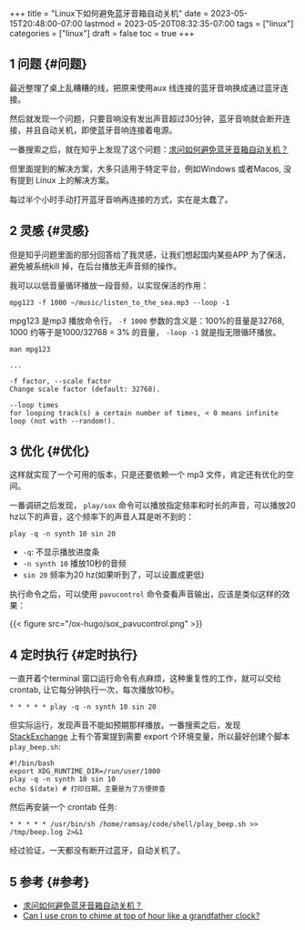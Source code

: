 +++
title = "Linux下如何避免蓝牙音箱自动关机"
date = 2023-05-15T20:48:00-07:00
lastmod = 2023-05-20T08:32:35-07:00
tags = ["linux"]
categories = ["linux"]
draft = false
toc = true
+++

## <span class="section-num">1</span> 问题 {#问题}

最近整理了桌上乱糟糟的线，把原来使用aux 线连接的蓝牙音响换成通过蓝牙连接。 <br/>

然后就发现一个问题，只要音响没有发出声音超过30分钟，蓝牙音响就会断开连接，并且自动关机，即使蓝牙音响连接着电源。 <br/>

一番搜索之后，就在知乎上发现了这个问题：[求问如何避免蓝牙音箱自动关机？](https://www.zhihu.com/question/41682642) <br/>

但里面提到的解决方案，大多只适用于特定平台，例如Windows 或者Macos, 没有提到 Linux 上的解决方案。 <br/>

每过半个小时手动打开蓝牙音响再连接的方式，实在是太蠢了。 <br/>


## <span class="section-num">2</span> 灵感 {#灵感}

但是知乎问题里面的部分回答给了我灵感，让我们想起国内某些APP 为了保活，避免被系统kill 掉，在后台播放无声音频的操作。 <br/>

我可以以低音量循环播放一段音频，以实现保活的作用： <br/>

```shell
mpg123 -f 1000 ~/music/listen_to_the_sea.mp3 --loop -1
```

mpg123 是mp3 播放命令行， `-f 1000` 参数的含义是：100%的音量是32768, 1000 约等于是1000/32768 = 3% 的音量， `-loop -1` 就是指无限循环播放。 <br/>

```shell
man mpg123

...

-f factor, --scale factor
Change scale factor (default: 32768).

--loop times
for looping track(s) a certain number of times, < 0 means infinite loop (not with --random!).
```


## <span class="section-num">3</span> 优化 {#优化}

这样就实现了一个可用的版本，只是还要依赖一个 mp3 文件，肯定还有优化的空间。 <br/>

一番调研之后发现， `play/sox` 命令可以播放指定频率和时长的声音，可以播放20 hz以下的声音，这个频率下的声音人耳是听不到的： <br/>

```shell
play -q -n synth 10 sin 20
```

-   `-q`: 不显示播放进度条 <br/>
-   `-n synth 10` 播放10秒的音频 <br/>
-   `sin 20` 频率为20 hz(如果听到了，可以设置成更低) <br/>

执行命令之后，可以使用 `pavucontrol` 命令查看声音输出，应该是类似这样的效果： <br/>

{{< figure src="/ox-hugo/sox_pavucontrol.png" >}} <br/>


## <span class="section-num">4</span> 定时执行 {#定时执行}

一直开着个terminal 窗口运行命令有点麻烦，这种重复性的工作，就可以交给 crontab, 让它每分钟执行一次，每次播放10秒。 <br/>

```shell
* * * * * play -q -n synth 10 sin 20
```

但实际运行，发现声音不能如预期那样播放。一番搜索之后，发现 [StackExchange](https://askubuntu.com/questions/832072/can-i-use-cron-to-chime-at-top-of-hour-like-a-grandfather-clock) 上有个答案提到需要 export 个环境变量，所以最好创建个脚本 `play_beep.sh`: <br/>

```shell
#!/bin/bash
export XDG_RUNTIME_DIR=/run/user/1000
play -q -n synth 10 sin 10
echo $(date) # 打印日期，主要是为了方便排查
```

然后再安装一个 crontab 任务: <br/>

```shell
* * * * * /usr/bin/sh /home/ramsay/code/shell/play_beep.sh >> /tmp/beep.log 2>&1
```

经过验证，一天都没有断开过蓝牙，自动关机了。 <br/>


## <span class="section-num">5</span> 参考 {#参考}

-   [求问如何避免蓝牙音箱自动关机？](https://www.zhihu.com/question/41682642) <br/>
-   [Can I use cron to chime at top of hour like a grandfather clock?](https://askubuntu.com/questions/832072/can-i-use-cron-to-chime-at-top-of-hour-like-a-grandfather-clock/832266#832266) <br/>

